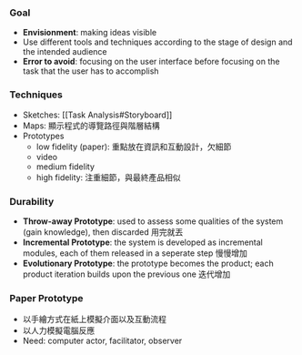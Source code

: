 ### Goal
- **Envisionment**: making ideas visible
- Use different tools and techniques according to the stage of design and the intended audience
- **Error to avoid**: focusing on the user interface before focusing on the task that the user has to accomplish
### Techniques
- Sketches: [[Task Analysis#Storyboard]]
- Maps: 顯示程式的導覽路徑與階層結構
- Prototypes
	- low fidelity (paper): 重點放在資訊和互動設計，欠細節
	- video
	- medium fidelity
	- high fidelity: 注重細節，與最終產品相似
### Durability
- **Throw-away Prototype**: used to assess some qualities of the system (gain knowledge), then discarded 用完就丟
- **Incremental Prototype**: the system is developed as incremental modules, each of them released in a seperate step 慢慢增加
- **Evolutionary Prototype**: the prototype becomes the product; each product iteration builds upon the previous one 迭代增加
### Paper Prototype
- 以手繪方式在紙上模擬介面以及互動流程
- 以人力模擬電腦反應
- Need: computer actor, facilitator, observer
